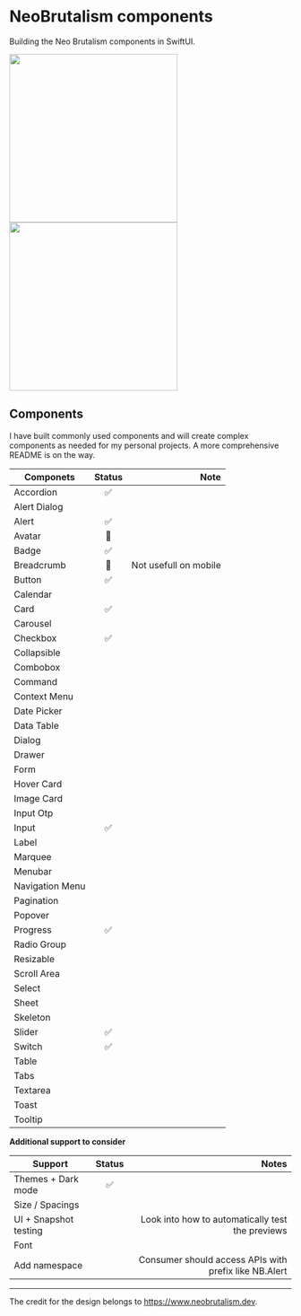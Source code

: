 # NeoBrutalism components

Building the Neo Brutalism components in SwiftUI. 

<p float="left">
  <img src="https://github.com/user-attachments/assets/7bd95348-e88a-4022-adde-c25f74741590" width="300px" />
  <img src="https://github.com/user-attachments/assets/77fbead7-7c3c-4b7e-9931-709b55cd0b3a" width="300px" /> 
</p>

## Components

I have built commonly used components and will create complex components as needed for my personal projects. A more comprehensive README is on the way.

| Componets | Status | Note |
| -- |:--:| --:|
| Accordion | ✅ | |
| Alert Dialog | | |
| Alert | ✅ | |
| Avatar | 🚧 | |
| Badge | ✅ | |
| Breadcrumb | 🤷 | Not usefull on mobile |
| Button | ✅ | |
| Calendar |  | |
| Card | ✅ | |
| Carousel | | |
| Checkbox | ✅ | |
| Collapsible | | |
| Combobox | | |
| Command | | |
| Context Menu | | |
| Date Picker | | |
| Data Table | | |
| Dialog | | |
| Drawer | | |
| Form | | |
| Hover Card | | |
| Image Card | | |
| Input Otp | | |
| Input | ✅ | |
| Label | | |
| Marquee | | |
| Menubar | | |
| Navigation Menu | | |
| Pagination | | |
| Popover | | |
| Progress | ✅ | |
| Radio Group | | |
| Resizable | | |
| Scroll Area | | |
| Select | | |
| Sheet | | |
| Skeleton | | |
| Slider | ✅ | |
| Switch | ✅ | |
| Table | | |
| Tabs | | |
| Textarea | | |
| Toast | | |
| Tooltip | | |

**Additional support to consider**

| Support | Status | Notes |
| -- |:--:| --:|
| Themes + Dark mode | ✅ | |
| Size / Spacings | | |
| UI + Snapshot testing | | Look into how to automatically test the previews |
| Font | | |
| Add namespace | | Consumer should access APIs with prefix like NB.Alert |

---

The credit for the design belongs to https://www.neobrutalism.dev.

